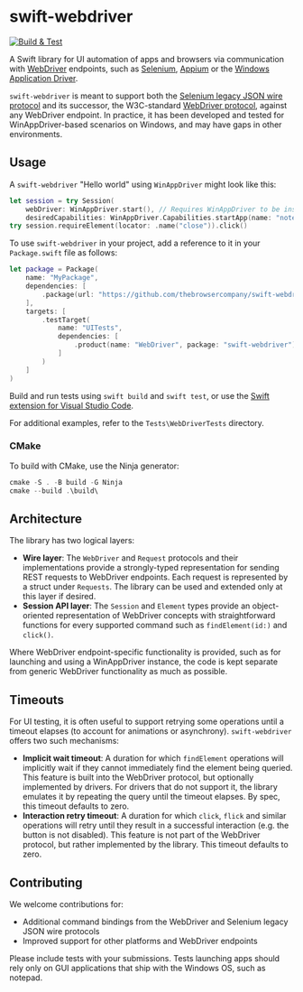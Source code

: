 # swift-webdriver

[![Build & Test](https://github.com/thebrowsercompany/swift-webdriver/actions/workflows/build-and-test.yml/badge.svg)](https://github.com/thebrowsercompany/swift-webdriver/actions/workflows/build-and-test.yml)

A Swift library for UI automation of apps and browsers via communication with [WebDriver](https://w3c.github.io/webdriver/) endpoints, such as [Selenium](https://www.selenium.dev/), [Appium](http://appium.io/) or the [Windows Application Driver](https://github.com/microsoft/WinAppDriver).

`swift-webdriver` is meant to support both the [Selenium legacy JSON wire protocol](https://www.selenium.dev/documentation/legacy/json_wire_protocol/) and its successor, the W3C-standard [WebDriver protocol](https://w3c.github.io/webdriver/), against any WebDriver endpoint. In practice, it has been developed and tested for WinAppDriver-based scenarios on Windows, and may have gaps in other environments.

## Usage

A `swift-webdriver` "Hello world" using `WinAppDriver` might look like this:

```swift
let session = try Session(
    webDriver: WinAppDriver.start(), // Requires WinAppDriver to be installed on the machine
    desiredCapabilities: WinAppDriver.Capabilities.startApp(name: "notepad.exe"))
try session.requireElement(locator: .name("close")).click()
```

To use `swift-webdriver` in your project, add a reference to it in your `Package.swift` file as follows:

```swift
let package = Package(
    name: "MyPackage",
    dependencies: [
        .package(url: "https://github.com/thebrowsercompany/swift-webdriver", branch: "main")
    ],
    targets: [
        .testTarget(
            name: "UITests",
            dependencies: [
                .product(name: "WebDriver", package: "swift-webdriver"),
            ]
        )
    ]
)
```

Build and run tests using `swift build` and `swift test`, or use the [Swift extension for Visual Studio Code](https://marketplace.visualstudio.com/items?itemName=sswg.swift-lang).

For additional examples, refer to the `Tests\WebDriverTests` directory.

### CMake

To build with CMake, use the Ninja generator:
```powershell
cmake -S . -B build -G Ninja
cmake --build .\build\
```

## Architecture

The library has two logical layers:

- **Wire layer**: The `WebDriver` and `Request` protocols and their implementations provide a strongly-typed representation for sending REST requests to WebDriver endpoints. Each request is represented by a struct under `Requests`. The library can be used and extended only at this layer if desired.
- **Session API layer**: The `Session` and `Element` types provide an object-oriented representation of WebDriver concepts with straightforward functions for every supported command such as `findElement(id:)` and `click()`.

Where WebDriver endpoint-specific functionality is provided, such as for launching and using a WinAppDriver instance, the code is kept separate from generic WebDriver functionality as much as possible.

## Timeouts
For UI testing, it is often useful to support retrying some operations until a timeout elapses (to account for animations or asynchrony). `swift-webdriver` offers two such mechanisms:

- **Implicit wait timeout**: A duration for which `findElement` operations will implicitly wait if they cannot immediately find the element being queried. This feature is built into the WebDriver protocol, but optionally implemented by drivers. For drivers that do not support it, the library emulates it by repeating the query until the timeout elapses. By spec, this timeout defaults to zero.
- **Interaction retry timeout**: A duration for which `click`, `flick` and similar operations will retry until they result in a successful interaction (e.g. the button is not disabled). This feature is not part of the WebDriver protocol, but rather implemented by the library. This timeout defaults to zero.

## Contributing

We welcome contributions for:
- Additional command bindings from the WebDriver and Selenium legacy JSON wire protocols
- Improved support for other platforms and WebDriver endpoints

Please include tests with your submissions. Tests launching apps should rely only on GUI applications that ship with the Windows OS, such as notepad.
